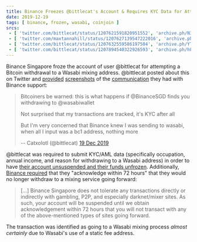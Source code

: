 ```yaml
---
title: Binance Freezes @bittlecat's Account & Requires KYC Data for Attempted CoinJoin Withdrawal
date: 2019-12-19
tags: [ binance, frozen, wasabi, coinjoin ]
srcs:
 - [ 'twitter.com/bittlecat/status/1207621591820951552', 'archive.ph/N34VB' ]
 - [ 'twitter.com/maxtannahill/status/1207627139547222016', 'archive.ph/HUPbY' ]
 - [ 'twitter.com/bittlecat/status/1207632559586197504', 'archive.ph/YT8rq' ]
 - [ 'twitter.com/bittlecat/status/1207894540322926593', 'archive.ph/hF2DU' ]
---
```


Binance Singapore froze the account of user @bittlecat for attempting a Bitcoin
withdrawal to a Wasabi mixing address. @bittlecat posted about this on Twitter
and [provided](img1.jpg) [screenshots](img2.jpg) of the
[communication](img3.jpg) they had with Binance support:

> Bitcoiners be warned: this is what happens if @BinanceSGD finds you
> withdrawing to @wasabiwallet
>
> Not surprised that my transactions are tracked, it's KYC after all
>
> But I'm very concerned that Binance knew I was sending to wasabi, when all I
> input was a bc1 address, nothing more
>
> -- Catxolotl (@bittlecat) [19 Dec 2019](https://archive.ph/N34VB)

@bittlecat was required to submit KYC/AML data (specifically occupation, annual
income, and reason for withdrawing to a Wasabi address) in order to have [their
account unsuspended and their funds unfrozen](https://archive.ph/hF2DU).
Additionally, [Binance required](img4.jpg) that they "acknowledge within 72
hours" that they would no longer withdraw to a mixing service going forward:

> [...] Binance Singapore does not tolerate any transactions directly or
> indirectly with gambling, P2P, and especially darknet/mixer sites. As such,
> your account will be suspended until we obtain acknowledgement within 72
> hours that you will not transact with any of the above-mentioned types of
> sites going forward.

The transaction was identified as going to a Wasabi mixing process _almost
certainly_ due to Wasabi's use of a static fee address.

